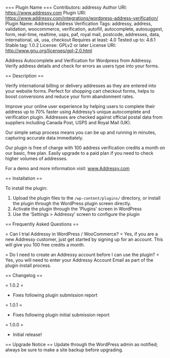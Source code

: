 === Plugin Name ===
Contributors: addressy
Author URI: https://www.addressy.com
Plugin URI: https://www.addressy.com/integrations/wordpress-address-verification/ 
Plugin Name: Addressy Address Verification
Tags: addressy, address, validation, woocommerce, verification, autofill, autocomplete, autosuggest, form, real-time, realtime, usps, paf, royal mail, postcode, addresses, data, international, uk, usa, checkout
Requires at least: 4.0
Tested up to: 4.6.1
Stable tag: 1.0.2
License: GPLv2 or later
License URI: http://www.gnu.org/licenses/gpl-2.0.html

Address Autocomplete and Verification for Wordpress from Addressy. Verify address details and check for errors as users type into your forms.

== Description ==

Verify international billing or delivery addresses as they are entered into your website forms. Perfect for shopping cart checkout forms, helps to boost conversions and reduce your form abandonment rates.

Improve your online user experience by helping users to complete their address up to 70% faster using Addressy’s unique autocomplete and verification plugin. Addresses are checked against official postal data from suppliers including Canada Post, USPS and Royal Mail (UK).

Our simple setup process means you can be up and running in minutes, capturing accurate data immediately.

Our plugin is free of charge with 100 address verification credits a month on our basic, free plan. Easily upgrade to a paid plan if you need to check higher volumes of addresses.

For a demo and more information visit: www.Addressy.com

== Installation ==

To install the plugin:

1. Upload the plugin files to the `/wp-content/plugins/` directory, or install the plugin through the WordPress plugin screen directly.
2. Activate the plugin through the 'Plugins' screen in WordPress
3. Use the ‘Settings > Addressy’ screen to configure the plugin

== Frequently Asked Questions ==

= Can I trial Addressy in WordPress / WooCommerce? =
Yes, if you are a new Addressy customer, just get started by signing up for an account. This will give you 100 free credits a month.

= Do I need to create an Addressy account before I can use the plugin? =
Yes, you will need to enter your Addressy Account Email as part of the plugin install process.

== Changelog ==

= 1.0.2 =
* Fixes following plugin submission report

= 1.0.1 =
* Fixes following plugin initial submission report

= 1.0.0 =
* Initial release!

== Upgrade Notice ==
Update through the WordPress admin as notified; always be sure to make a site backup before upgrading.
